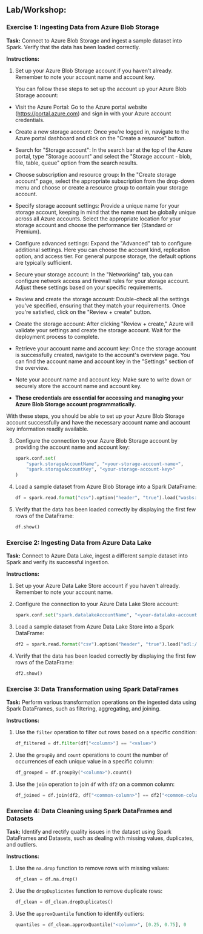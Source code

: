 ## Lab/Workshop:

### Exercise 1: Ingesting Data from Azure Blob Storage

**Task:** Connect to Azure Blob Storage and ingest a sample dataset into Spark. Verify that the data has been loaded correctly.

**Instructions:**

1. Set up your Azure Blob Storage account if you haven't already. Remember to note your account name and account key.

   You can follow these steps to set up the account up your Azure Blob Storage account:

 - Visit the Azure Portal: Go to the Azure portal website (https://portal.azure.com) and sign in with your Azure account credentials.
- Create a new storage account: Once you're logged in, navigate to the Azure portal dashboard and click on the "Create a resource" button.

- Search for "Storage account": In the search bar at the top of the Azure portal, type "Storage account" and select the "Storage account - blob, file, table, queue" option from the search results.

- Choose subscription and resource group: In the "Create storage account" page, select the appropriate subscription from the drop-down menu and choose or create a resource group to contain your storage account.

- Specify storage account settings: Provide a unique name for your storage account, keeping in mind that the name must be globally unique across all Azure accounts. Select the appropriate location for your storage account and choose the performance tier (Standard or Premium).

- Configure advanced settings: Expand the "Advanced" tab to configure additional settings. Here you can choose the account kind, replication option, and access tier. For general purpose storage, the default options are typically sufficient.

- Secure your storage account: In the "Networking" tab, you can configure network access and firewall rules for your storage account. Adjust these settings based on your specific requirements.

- Review and create the storage account: Double-check all the settings you've specified, ensuring that they match your requirements. Once you're satisfied, click on the "Review + create" button.

-  Create the storage account: After clicking "Review + create," Azure will validate your settings and create the storage account. Wait for the deployment process to complete.

-  Retrieve your account name and account key: Once the storage account is successfully created, navigate to the account's overview page. You can find the account name and account key in the "Settings" section of the overview.

- Note your account name and account key: Make sure to write down or securely store the account name and account key.
- **These credentials are essential for accessing and managing your Azure Blob Storage account programmatically.**

With these steps, you should be able to set up your Azure Blob Storage account successfully and have the necessary account name and account key information readily available.

3. Configure the connection to your Azure Blob Storage account by providing the account name and account key:

    ```python
    spark.conf.set(
        "spark.storageAccountName", "<your-storage-account-name>",
        "spark.storageAccountKey", "<your-storage-account-key>"
    )
    ```

4. Load a sample dataset from Azure Blob Storage into a Spark DataFrame:

    ```python
    df = spark.read.format("csv").option("header", "true").load("wasbs://<your-container>@<your-storage-account-name>.blob.core.windows.net/<your-file>")
    ```

5. Verify that the data has been loaded correctly by displaying the first few rows of the DataFrame:

    ```python
    df.show()
    ```

### Exercise 2: Ingesting Data from Azure Data Lake

**Task:** Connect to Azure Data Lake, ingest a different sample dataset into Spark and verify its successful ingestion.

**Instructions:**

1. Set up your Azure Data Lake Store account if you haven't already. Remember to note your account name.

2. Configure the connection to your Azure Data Lake Store account:

    ```python
    spark.conf.set("spark.datalakeAccountName", "<your-datalake-account-name>")
    ```

3. Load a sample dataset from Azure Data Lake Store into a Spark DataFrame:

    ```python
    df2 = spark.read.format("csv").option("header", "true").load("adl://<your-datalake-account-name>.azuredatalakestore.net/<your-file>")
    ```

4. Verify that the data has been loaded correctly by displaying the first few rows of the DataFrame:

    ```python
    df2.show()
    ```

### Exercise 3: Data Transformation using Spark DataFrames

**Task:** Perform various transformation operations on the ingested data using Spark DataFrames, such as filtering, aggregating, and joining.

**Instructions:**

1. Use the `filter` operation to filter out rows based on a specific condition:

    ```python
    df_filtered = df.filter(df["<column>"] == "<value>")
    ```

2. Use the `groupBy` and `count` operations to count the number of occurrences of each unique value in a specific column:

    ```python
    df_grouped = df.groupBy("<column>").count()
    ```

3. Use the `join` operation to join `df` with `df2` on a common column:

    ```python
    df_joined = df.join(df2, df["<common-column>"] == df2["<common-column>"])
    ```

### Exercise 4: Data Cleaning using Spark DataFrames and Datasets

**Task:** Identify and rectify quality issues in the dataset using Spark DataFrames and Datasets, such as dealing with missing values, duplicates, and outliers.

**Instructions:**

1. Use the `na.drop` function to remove rows with missing values:

    ```python
    df_clean = df.na.drop()
    ```

2. Use the `dropDuplicates` function to remove duplicate rows:

    ```python
    df_clean = df_clean.dropDuplicates()
    ```

3. Use the `approxQuantile` function to identify outliers:

    ```python
    quantiles = df_clean.approxQuantile("<column>", [0.25, 0.75], 0
